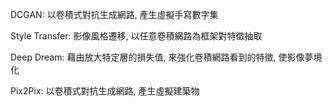 DCGAN: 以卷積式對抗生成網路, 產生虛擬手寫數字集

Style Transfer: 影像風格遷移, 以任意卷積網路為框架對特徵抽取

Deep Dream: 藉由放大特定層的損失值, 來強化卷積網路看到的特徵, 使影像夢境化

Pix2Pix: 以卷積式對抗生成網路, 產生虛擬建築物